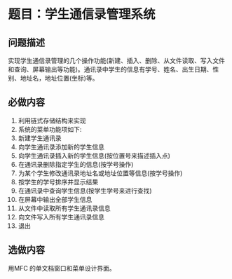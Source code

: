 # 题目：学生通信录管理系统
## 问题描述
实现学生通信录管理的几个操作功能(新建、插入、删除、从文件读取、写入文件和查询、屏幕输出等功能)。通讯录中学生的信息有学号、姓名、出生日期、性别、地址名，地址位置(坐标)等。
## 必做内容
1. 利用链式存储结构来实现
2. 系统的菜单功能项如下:
3. 新建学生通讯录
4. 向学生通讯录添加新的学生信息
5. 向学生通讯录插入新的学生信息(按位置号来描述插入点)
6. 在通讯录删除指定学生的信息(按学号操作)
7. 为某个学生修改通讯录地址名或地址位置等信息(按学号操作)
8. 按学生的学号排序并显示结果
9. 在通讯录中查询学生信息(按学生学号来进行查找)
10. 在屏幕中输出全部学生信息
11. 从文件中读取所有学生通讯录信息
12. 向文件写入所有学生通讯录信息
13. 退出
## 选做内容
用MFC 的单文档窗口和菜单设计界面。
